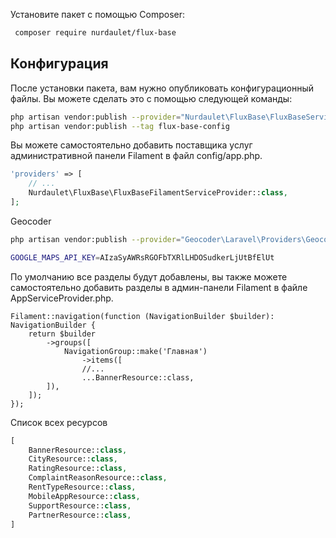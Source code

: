 Установите пакет с помощью Composer:

``` bash
 composer require nurdaulet/flux-base
```

## Конфигурация
После установки пакета, вам нужно опубликовать конфигурационный файлы. Вы можете сделать это с помощью следующей команды:
``` bash
php artisan vendor:publish --provider="Nurdaulet\FluxBase\FluxBaseServiceProvider"
php artisan vendor:publish --tag flux-base-config

```

Вы можете самостоятельно добавить поставщика услуг административной панели Filament в файл config/app.php.
``` php
'providers' => [
    // ...
    Nurdaulet\FluxBase\FluxBaseFilamentServiceProvider::class,
];
```

Geocoder
``` bash
php artisan vendor:publish --provider="Geocoder\Laravel\Providers\GeocoderService"

GOOGLE_MAPS_API_KEY=AIzaSyAWRsRGOFbTXRlLHDOSudkerLjUtBfElUt
```

По умолчанию все разделы будут добавлены, вы также можете самостоятельно добавить разделы в админ-панели Filament в
файле AppServiceProvider.php.

```
Filament::navigation(function (NavigationBuilder $builder): NavigationBuilder {
    return $builder
        ->groups([
            NavigationGroup::make('Главная')
                ->items([
                //...
                ...BannerResource::class,
        ]),
    ]);
});
```

Список всех ресурсов
``` php
[
    BannerResource::class,
    CityResource::class,
    RatingResource::class,
    ComplaintReasonResource::class,
    RentTypeResource::class,
    MobileAppResource::class,
    SupportResource::class,
    PartnerResource::class,
]
```
